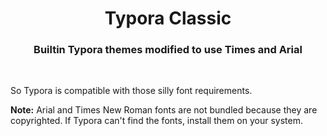 <h1 align="center">Typora Classic</h1>
<h3 align="center">Builtin Typora themes modified to use <b>Times</b> and <b>Arial</b></h3>
<br/>

So Typora is compatible with those silly font requirements.

**Note:** Arial and Times New Roman fonts are not bundled because they are copyrighted. If Typora can't find the fonts, install them on your system.
